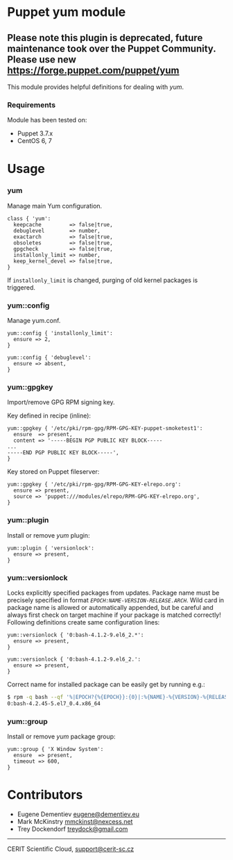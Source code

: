 # Puppet yum module

## Please note this plugin is deprecated, future maintenance took over the Puppet Community. Please use new https://forge.puppet.com/puppet/yum

This module provides helpful definitions for dealing with *yum*.

### Requirements

Module has been tested on:

* Puppet 3.7.x
* CentOS 6, 7

# Usage

### yum

Manage main Yum configuration.

```puppet
class { 'yum':
  keepcache         => false|true,
  debuglevel        => number,
  exactarch         => false|true,
  obsoletes         => false|true,
  gpgcheck          => false|true,
  installonly_limit => number,
  keep_kernel_devel => false|true,
}
```

If `installonly_limit` is changed, purging of old kernel packages is triggered.

### yum::config

Manage yum.conf.

```puppet
yum::config { 'installonly_limit':
  ensure => 2,
}

yum::config { 'debuglevel':
  ensure => absent,
}
```

### yum::gpgkey

Import/remove GPG RPM signing key.

Key defined in recipe (inline):

```puppet
yum::gpgkey { '/etc/pki/rpm-gpg/RPM-GPG-KEY-puppet-smoketest1':
  ensure  => present,
  content => '-----BEGIN PGP PUBLIC KEY BLOCK-----
...
-----END PGP PUBLIC KEY BLOCK-----',
}
```

Key stored on Puppet fileserver:

```puppet
yum::gpgkey { '/etc/pki/rpm-gpg/RPM-GPG-KEY-elrepo.org':
  ensure => present,
  source => 'puppet:///modules/elrepo/RPM-GPG-KEY-elrepo.org',
}
```

### yum::plugin

Install or remove *yum* plugin:

```puppet
yum::plugin { 'versionlock':
  ensure => present,
}
```

### yum::versionlock

Locks explicitly specified packages from updates. Package name must
be precisely specified in format *`EPOCH:NAME-VERSION-RELEASE.ARCH`*.
Wild card in package name is allowed or automatically appended,
but be careful and always first check on target machine if your
package is matched correctly! Following definitions create same
configuration lines:

```puppet
yum::versionlock { '0:bash-4.1.2-9.el6_2.*':
  ensure => present,
}

yum::versionlock { '0:bash-4.1.2-9.el6_2.':
  ensure => present,
}
```

Correct name for installed package can be easily get by running e.g.:

```bash
$ rpm -q bash --qf '%|EPOCH?{%{EPOCH}}:{0}|:%{NAME}-%{VERSION}-%{RELEASE}.%{ARCH}\n'
0:bash-4.2.45-5.el7_0.4.x86_64
```

### yum::group

Install or remove *yum* package group:

```puppet
yum::group { 'X Window System':
  ensure  => present,
  timeout => 600,
}
```

# Contributors

* Eugene Dementiev <eugene@dementiev.eu>
* Mark McKinstry <mmckinst@nexcess.net>
* Trey Dockendorf <treydock@gmail.com>

***

CERIT Scientific Cloud, <support@cerit-sc.cz>
